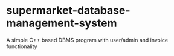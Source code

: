 # supermarket-database-management-system
A simple C++ based DBMS program with user/admin and invoice functionality
